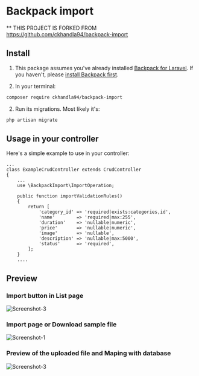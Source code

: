 # Backpack import
** THIS PROJECT IS FORKED FROM https://github.com/ckhandla94/backpack-import
## Install

1) This package assumes you've already installed [Backpack for Laravel](https://backpackforlaravel.com). If you haven't, please [install Backpack first](https://backpackforlaravel.com/docs/3.5/installation).

2) In your terminal:

``` bash
composer require ckhandla94/backpack-import
```

2) Run its migrations. Most likely it's:
```bash
php artisan migrate
```

## Usage in your controller

Here's a simple example to use in your controller:

```
...
class ExampleCrudController extends CrudController
{
    ...
    use \BackpackImport\ImportOperation;

    public function importValidationRules()
    {
        return [
            'category_id' => 'required|exists:categories,id',
            'name'        => 'required|max:255',
            'duration'    => 'nullable|numeric',
            'price'       => 'nullable|numeric',
            'image'       => 'nullable',
            'description' => 'nullable|max:5000',
            'status'      => 'required',
        ];
    }
    ....

```

## Preview
### Import button in List page
![Screenshot-3](screenshot-1.png)

### Import page or Download sample file
![Screenshot-1](screenshot-2.png)

### Preview of the uploaded file and Maping with database
![Screenshot-3](screenshot-3.png)
